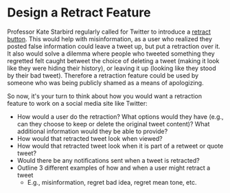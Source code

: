 # Design a Retract Feature

Professor Kate Starbird regularly called for Twitter to introduce a [retract button](https://twitter.com/katestarbird/status/928521450071273472). This would help with misinformation, as a user who realized they posted false information could leave a tweet up, but put a retraction over it. It also would solve a dilemma where people who tweeted something they regretted felt caught betweet the choice of deleting a tweet (making it look like they were hiding their history), or leaving it up (looking like they stood by their bad tweet). Therefore a retraction feature could be used by someone who was being publicly shamed as a means of apologizing.

So now, it's your turn to think about how you would want a retraction feature to work on a social media site like Twitter:

- How would a user do the retraction? What options would they have (e.g., can they choose to keep or delete the original tweet content)? What additional information would they be able to provide?
- How would that retracted tweet look when viewed?
- How would that retracted tweet look when it is part of a retweet or quote tweet?
- Would there be any notifications sent when a tweet is retracted?
- Outline 3 different examples of how and when a user might retract a tweet
  - E.g., misinformation, regret bad idea, regret mean tone, etc.
